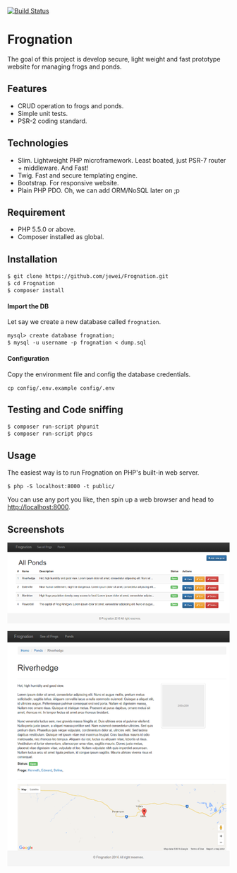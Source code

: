 [![Build Status](https://travis-ci.org/jewei/Frognation.svg?branch=master)](https://travis-ci.org/jewei/Frognation)

# Frognation

The goal of this project is develop secure, light weight and fast prototype website for managing frogs and ponds.

## Features

* CRUD operation to frogs and ponds.
* Simple unit tests.
* PSR-2 coding standard.

## Technologies

* Slim. Lightweight PHP microframework. Least boated, just PSR-7 router + middleware. And Fast!
* Twig. Fast and secure templating engine.
* Bootstrap. For responsive website.
* Plain PHP PDO. Oh, we can add ORM/NoSQL later on ;p

## Requirement

* PHP 5.5.0 or above.
* Composer installed as global.

## Installation

    $ git clone https://github.com/jewei/Frognation.git
    $ cd Frognation
    $ composer install

#### Import the DB

Let say we create a new database called `frognation`.

    mysql> create database frognation;
    $ mysql -u username -p frognation < dump.sql

#### Configuration

Copy the environment file and config the database credentials.

    cp config/.env.example config/.env

## Testing and Code sniffing

    $ composer run-script phpunit
    $ composer run-script phpcs

## Usage

The easiest way is to run Frognation on PHP's built-in web server.

    $ php -S localhost:8000 -t public/

You can use any port you like, then spin up a web browser and head to [http://localhost:8000](http://localhost:8000).

## Screenshots

![Ponds Listing](https://raw.githubusercontent.com/jewei/Frognation/master/resources/all_ponds.png)

![A Pond](https://raw.githubusercontent.com/jewei/Frognation/master/resources/pond.png)
